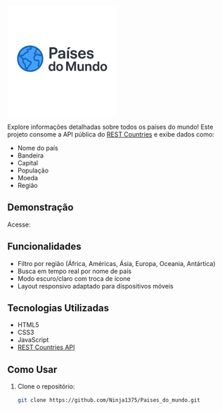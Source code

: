 ![logo](assets/img/logo.png)

Explore informações detalhadas sobre todos os países do mundo! Este projeto consome a API pública do [REST Countries](https://restcountries.com/) e exibe dados como:

- Nome do país
- Bandeira
- Capital
- População
- Moeda
- Região

## Demonstração

Acesse:

## Funcionalidades

- Filtro por região (África, Américas, Ásia, Europa, Oceania, Antártica)
- Busca em tempo real por nome de país
- Modo escuro/claro com troca de ícone
- Layout responsivo adaptado para dispositivos móveis

## Tecnologias Utilizadas

- HTML5
- CSS3
- JavaScript
- [REST Countries API](https://restcountries.com/)

## Como Usar

1. Clone o repositório:
   ```bash
   git clone https://github.com/Ninja1375/Paises_do_mundo.git
   ```
